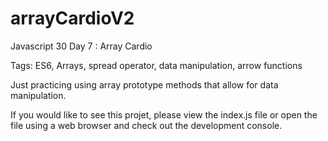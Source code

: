 # arrayCardioV2
Javascript 30 Day 7 : Array Cardio

Tags: ES6, Arrays, spread operator, data manipulation, arrow functions

Just practicing using array prototype methods that allow for data manipulation.

If you would like to see this projet, please view the index.js file or open the file using a web browser and check out the development console.